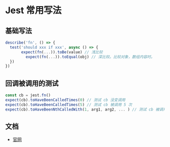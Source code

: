# Jest 常用写法

## 基础写法

```js
describe('fn', () => {
  test('should xxx if xxx', async () => {
	   expect(fn(...)).toBe(value) // 浅比较
		 expect(fn(...)).toEqual(obj) // 深比较。比较对象，数组内容时。
  })
})
```

## 回调被调用的测试

```js
const cb = jest.fn()
expect(cb).toHaveBeenCalledTimes(0) // 测试 cb 没变调用
expect(cb).toHaveBeenCalledTimes(5) // 测试 cb 被调用 5 次
expect(cb).toHaveBeenNthCalledWith(1, arg1, arg2, ... ) // 测试 cb 被调用时的参数值
```

## 文档

- [官网](https://jestjs.io/)